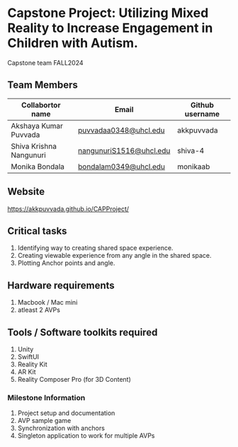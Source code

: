 # Capstone Project: Utilizing Mixed Reality to Increase Engagement in Children with Autism.
Capstone team FALL2024

## Team Members

| Collabortor name        | Email                   | Github username |
| ----------------------- | ----------------------- | --------------- |
| Akshaya Kumar Puvvada   | puvvadaa0348@uhcl.edu   | akkpuvvada      |
| Shiva Krishna Nangunuri | nangunuriS1516@uhcl.edu | shiva-4         |
| Monika Bondala          | bondalam0349@uhcl.edu   | monikaab        |

## Website

https://akkpuvvada.github.io/CAPProject/

## Critical tasks

1. Identifying way to creating shared space experience.
2. Creating viewable experience from any angle in the shared space.
3. Plotting Anchor points and angle.

## Hardware requirements

1. Macbook / Mac mini
2. atleast 2 AVPs

## Tools / Software toolkits required

1. Unity
2. SwiftUI
3. Reality Kit 
4. AR Kit
5. Reality Composer Pro (for 3D Content)

### Milestone Information

1. Project setup and documentation
2. AVP sample game
3. Synchronization with anchors
4. Singleton application to work for multiple AVPs